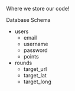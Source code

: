 Where we store our code!

Database Schema

+ users
    + email
    + username
    + password
    + points
+ rounds
    + target_url
    + target_lat
    + target_long
